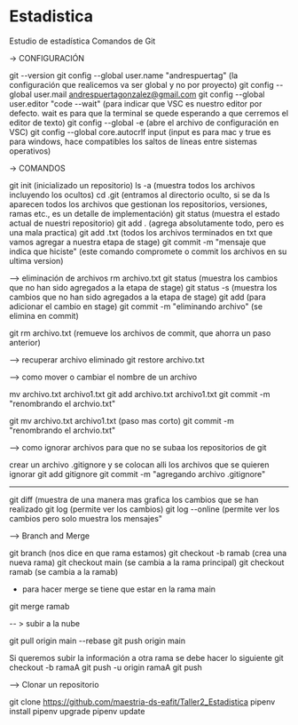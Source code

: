 # Estadistica
Estudio de estadística 
Comandos de Git

-> CONFIGURACIÓN

git --version
git config --global user.name "andrespuertag" (la configuración que realicemos va ser global y no por proyecto)
git config --global user.mail andrespuertagonzalez@gmail.com
git config --global user.editor "code --wait" (para indicar que VSC es nuestro editor por defecto. wait es para que la terminal se quede esperando a que cerremos el editor de texto)
git config --global -e (abre el archivo de configuración en VSC)
git config --global core.autocrlf input (input es para mac y true es para windows, hace compatibles los saltos de líneas entre sistemas operativos)

-> COMANDOS

git init (inicializado un repositorio)
ls -a (muestra todos los archivos incluyendo los ocultos)
cd .git (entramos al directorio oculto, si se da ls aparecen todos los archivos que gestionan los repositorios, versiones, ramas etc., es un detalle de implementación)
git status (muestra el estado actual de nuestri repositorio)
git add . (agrega absolutamente todo, pero es una mala practica)
git add .txt (todos los archivos terminados en txt que vamos agregar a nuestra etapa de stage)
git commit -m "mensaje que indica que hiciste" (este comando compromete o commit los archivos en su ultima version)

--> eliminación de archivos
rm archivo.txt
git status (muestra los cambios que no han sido agregados a la etapa de stage)
git status -s (muestra los cambios que no han sido agregados a la etapa de stage)
git add (para adicionar el cambio en stage)
git commit -m "eliminando archivo" (se elimina en commit)

git rm archivo.txt (remueve los archivos de commit, que ahorra un paso anterior)

--> recuperar archivo eliminado
git restore archivo.txt

--> como mover o cambiar el nombre de un archivo

mv archivo.txt archivo1.txt
git add archivo.txt archivo1.txt
git commit -m "renombrando el archvio.txt"

git mv archivo.txt archivo1.txt (paso mas corto)
git commit -m "renombrando el archvio.txt"

--> como ignorar archivos para que no se subaa los repositorios de git

crear un archivo .gitignore y se colocan alli los archivos que se quieren ignorar
git add gitignore
git commit -m "agregando archivo .gitignore"

---

git diff (muestra de una manera mas grafica los cambios que se han realizado
git log (permite ver los cambios)
git log --online (permite ver los cambios pero solo muestra los mensajes"

--> Branch and Merge

git branch (nos dice en que rama estamos)
git checkout -b ramab (crea una nueva rama)
git checkout main (se cambia a la rama principal)
git checkout ramab (se cambia a la ramab)

- para hacer merge se tiene que estar en la rama main

git merge ramab 


-- > subir a la nube

git pull origin main --rebase
git push origin main

Si queremos subir la información a otra rama se debe hacer lo siguiente
git checkout -b ramaA
git push -u origin ramaA
git push

--> Clonar un repositorio

git clone https://github.com/maestria-ds-eafit/Taller2_Estadistica
pipenv install 
pipenv upgrade
pipenv update
